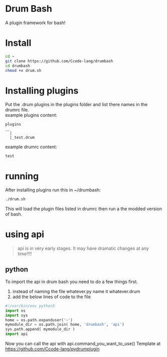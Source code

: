 # Drum Bash
A plugin framework for bash!
# Install
```bash
cd ~
git clone https://github.com/Ccode-lang/drumbash
cd drumbash
chmod +x drum.sh
```
# Installing plugins
Put the .drum plugins in the plugins folder and list there names in the drumrc file.  
example plugins content:
```
plugins
__
  |
  |_test.drum
```
example drumrc content:
```
test
```
# running
After installing plugins run this in ~/drumbash:
```bash
./drum.sh
```
This will load the plugin files listed in drumrc then run a the modded version of bash.
# using api
> api is in very early stages. It may have dramatic changes at any time!!!!
## python
To import the api in drum bash you need to do a few things first.
1. instead of naming the file whatever.py name it whatever.drum
2. add the below lines of code to the file
```python
#!/usr/bin/env python3
import os
import sys
home = os.path.expanduser('~')
mymodule_dir = os.path.join( home, 'drumbash', 'api')
sys.path.append( mymodule_dir )
import api
```
Now you can call the api with api.command_you_want_to_use()
Template at https://github.com/Ccode-lang/pydrumplugin
